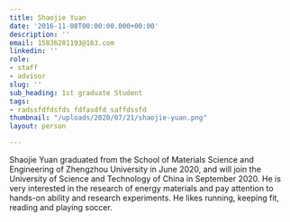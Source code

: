 ```yaml
---
title: Shaojie Yuan
date: '2016-11-08T00:00:00.000+00:00'
description: ''
email: 15836281193@163.com
linkedin: ''
role:
- staff
- advisor
slug: ''
sub_heading: 1st graduate Student
tags:
- radssfdfdsfds fdfasdfd saffdssfd
thumbnail: "/uploads/2020/07/21/shaojie-yuan.png"
layout: person

---
```

Shaojie Yuan graduated from the School of Materials Science and Engineering of Zhengzhou University in June 2020, and will join the University of Science and Technology of China in September 2020. He is very interested in the research of energy materials and pay attention to hands-on ability and research experiments. He likes running, keeping fit, reading and playing soccer.